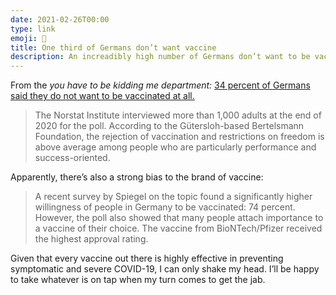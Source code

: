 ```yaml
---
date: 2021-02-26T00:00
type: link
emoji: 💉
title: One third of Germans don’t want vaccine
description: An increadibly high number of Germans don’t want to be vaccinated, and a sizable number are picky about which vaccine they get.
---
```


From the _you have to be kidding me department:_ [34 percent of Germans said they do not want to be vaccinated at all.][link]

> The Norstat Institute interviewed more than 1,000 adults at the end of 2020 for the poll. According to the Gütersloh-based Bertelsmann Foundation, the rejection of vaccination and restrictions on freedom is above average among people who are particularly performance and success-oriented.

Apparently, there’s also a strong bias to the brand of vaccine:

> A recent survey by Spiegel on the topic found a significantly higher willingness of people in Germany to be vaccinated: 74 percent. However, the poll also showed that many people attach importance to a vaccine of their choice. The vaccine from BioNTech/Pfizer received the highest approval rating.

Given that every vaccine out there is highly effective in preventing symptomatic and severe COVID-19, I can only shake my head. I’ll be happy to take whatever is on tap when my turn comes to get the jab.

[link]: https://feeds.thelocal.com/app/ios/article.php?id=a-third-of-germans-do-not-want-covid19-vaccine&is_wp=1
